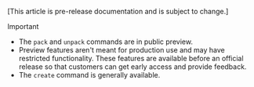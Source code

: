 [This article is pre-release documentation and is subject to change.]

> [!IMPORTANT]
>
> - The `pack` and `unpack` commands are in public preview.
> - Preview features aren't meant for production use and may have restricted functionality. These features are available before an official release so that customers can get early access and provide feedback.
> - The `create` command is generally available.